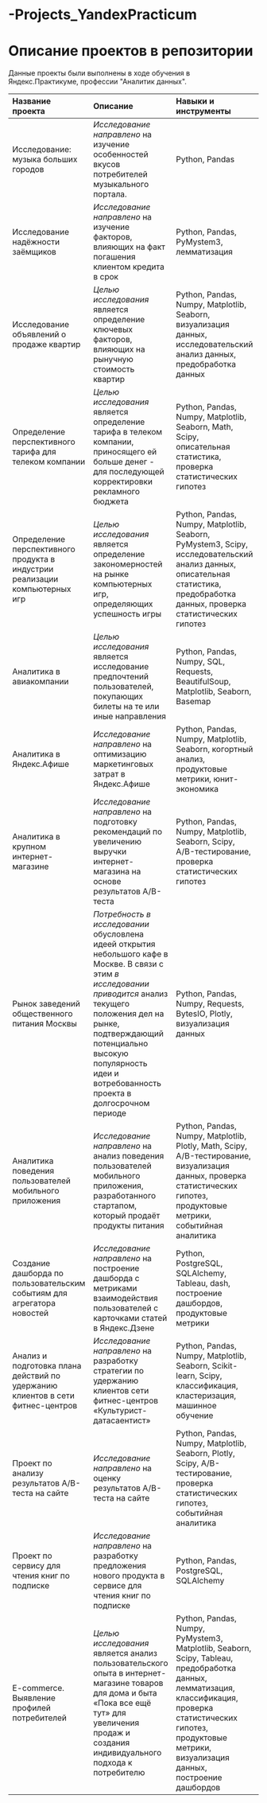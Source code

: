 # -Projects_YandexPracticum
# Описание проектов в репозитории
Данные проекты были выполнены в ходе обучения в Яндекс.Практикуме, профессии "Аналитик данных".

| Название проекта | Описание |	Навыки и инструменты | Ссылка |
| :--------------- | :------- | :------------------- | :----- |
| Исследование: музыка больших городов | *Исследование направлено* на изучение особенностей вкусов потребителей музыкального портала. | Python, Pandas | [music_analys][1] | 
| Исследование надёжности заёмщиков | *Исследование направлено* на изучение факторов, влияющих на факт погашения клиентом кредита в срок | Python, Pandas, PyMystem3, лемматизация | [bank][2] |
| Исследование объявлений о продаже квартир | *Целью исследования* является определение ключевых факторов, влияющих на рынучную стоимость квартир | Python, Pandas, Numpy, Matplotlib, Seaborn, визуализация данных, исследовательский анализ данных, предобработка данных | [flats][3] |
| Определение перспективного тарифа для телеком компании | *Целью исследования* является определение тарифа в телеком компании, приносящего ей больше денег - для последующей корректировки рекламного бюджета | Python, Pandas, Numpy, Matplotlib, Seaborn, Math, Scipy, описательная статистика, проверка статистических гипотез | [telekom][4] |
| Определение перспективного продукта в индустрии реализации компьютерных игр | *Целью исследования* является определение закономерностей на рынке компьютерных игр, определяющих успешность игры | Python, Pandas, Numpy, Matplotlib, Seaborn, PyMystem3, Scipy, исследовательский анализ данных, описательная статистика, предобработка данных, проверка статистических гипотез | [games_project][5] |
| Аналитика в авиакомпании | *Целью исследования* является исследование предпочтений пользователей, покупающих билеты на те или иные направления | Python, Pandas, Numpy, SQL, Requests, BeautifulSoup, Matplotlib, Seaborn, Basemap | [avia_project][6] |
| Аналитика в Яндекс.Афише | *Исследование направлено* на оптимизацию маркетинговых затрат в Яндекс.Афише | Python, Pandas, Numpy, Matplotlib, Seaborn, когортный анализ, продуктовые метрики, юнит-экономика | [marketing_project][7] |
| Аналитика в крупном интернет-магазине | *Исследование направлено* на подготовку рекомендаций по увеличению выручки интернет-магазина на основе результатов A/B-теста | Python, Pandas, Numpy, Matplotlib, Seaborn, Scipy, A/B-тестирование, проверка статистических гипотез | [ecommerce_project][8] |
| Рынок заведений общественного питания Москвы | *Потребность в исследовании* обусловлена идеей открытия небольшого кафе в Москве. В связи с этим *в исследовании приводится* анализ текущего положения дел на рынке, подтверждающий потенциально высокую популярность идеи и вотребованность проекта в долгосрочном периоде | Python, Pandas, Numpy, Requests, BytesIO, Plotly, визуализация данных | [open_restaurant][9] |
| Аналитика поведения пользователей мобильного приложения | *Исследование направлено* на анализ поведения пользователей мобильного приложения, разработанного стартапом, который продаёт продукты питания | Python, Pandas, Numpy, Matplotlib, Plotly, Math, Scipy, A/B-тестирование, визуализация данных, проверка статистических гипотез, продуктовые метрики, событийная аналитика | [mobile_app][10] |
| Создание дашборда по пользовательским событиям для агрегатора новостей | *Исследование направлено* на построение дашборда с метриками взаимодействия пользователей с карточками статей в Яндекс.Дзене | Python, PostgreSQL, SQLAlchemy, Tableau, dash, построение дашбордов, продуктовые метрики | [automatization_dash][11] |
| Анализ и подготовка плана действий по удержанию клиентов в сети фитнес-центров | *Исследование направлено* на разработку стратегии по удержанию клиентов сети фитнес-центров «Культурист-датасаентист» | Python, Pandas, Numpy, Matplotlib, Seaborn, Scikit-learn, Scipy, классификация, кластеризация, машинное обучение | [gym_clients][12] |
| Проект по анализу результатов A/B-теста на сайте | *Исследование направлено* на оценку результатов A/B-теста на сайте | Python, Pandas, Numpy, Matplotlib, Seaborn, Plotly, Scipy, A/B-тестирование, проверка статистических гипотез, событийная аналитика | [ab_project][13] |
| Проект по сервису для чтения книг по подписке | *Исследование направлено* на разработку предложения нового продукта в сервисе для чтения книг по подписке | Python, Pandas, PostgreSQL, SQLAlchemy | [books_sql][14] |
| E-commerce. Выявление профилей потребителей | *Целью исследования* является анализ пользовательского опыта в интернет-магазине товаров для дома и быта «Пока все ещё тут» для увеличения продаж и создания индивидуального подхода к потребителю | Python, Pandas, Numpy, PyMystem3, Matplotlib, Seaborn, Scipy, Tableau, предобработка данных, лемматизация, классификация, проверка статистических гипотез, продуктовые метрики, визуализация данных, построение дашбордов | [customers_profiles][15]

[1]:Yandex_music.ipynb
[2]:banks.ipynb
[3]:flats.ipynb
[4]:telekom.ipynb
